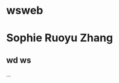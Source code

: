# wsweb
<!DOCTYPE html>
<html>
<body>
<h1>Sophie Ruoyu Zhang</h1>
<h2>wd ws</h2>
<p>...</p>
</body>
</html>